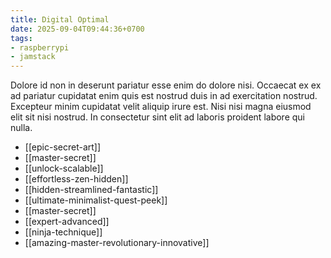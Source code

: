 ```yaml
---
title: Digital Optimal
date: 2025-09-04T09:44:36+0700
tags:
- raspberrypi
- jamstack
---
```


Dolore id non in deserunt pariatur esse enim do dolore nisi. Occaecat ex ex ad pariatur cupidatat enim quis est nostrud duis in ad exercitation nostrud. Excepteur minim cupidatat velit aliquip irure est. Nisi nisi magna eiusmod elit sit nisi nostrud. In consectetur sint elit ad laboris proident labore qui nulla.


- [[epic-secret-art]] 
- [[master-secret]] 
- [[unlock-scalable]] 
- [[effortless-zen-hidden]] 
- [[hidden-streamlined-fantastic]] 
- [[ultimate-minimalist-quest-peek]] 
- [[master-secret]] 
- [[expert-advanced]] 
- [[ninja-technique]] 
- [[amazing-master-revolutionary-innovative]]